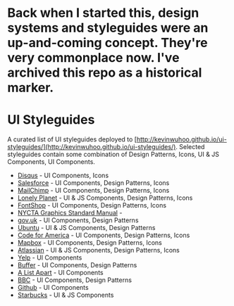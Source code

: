 # Back when I started this, design systems and styleguides were an up-and-coming concept. They're very commonplace now. I've archived this repo as a historical marker.

# UI Styleguides

A curated list of UI styleguides deployed to [http://kevinwuhoo.github.io/ui-styleguides/](http://kevinwuhoo.github.io/ui-styleguides/). Selected styleguides contain some combination of Design Patterns, Icons, UI & JS Components, UI Components.

* [Disqus](https://disqus.com/pages/style-guide/) - UI Components, Icons
* [Salesforce](http://sfdc-styleguide.herokuapp.com/) - UI Components, Design Patterns, Icons
* [MailChimp](http://ux.mailchimp.com/patterns) - UI Components, Design Patterns, Icons
* [Lonely Planet](http://rizzo.lonelyplanet.com/styleguide/design-elements/colours) - UI & JS Components, Design Patterns, Icons
* [FontShop](https://www.fontshop.com/styleguide/globals) - UI Components, Design Patterns, Icons
* [NYCTA Graphics Standard Manual](http://thestandardsmanual.com/) - 
* [gov.uk](http://govuk-elements.herokuapp.com/) - UI Components, Design Patterns
* [Ubuntu](https://design.ubuntu.com/) - UI & JS Components, Design Patterns
* [Code for America](http://style.codeforamerica.org/) - UI Components, Design Patterns, Icons
* [Mapbox](https://www.mapbox.com/base/) - UI Components, Design Patterns, Icons
* [Atlassian](https://design.atlassian.com/2.1/product/) - UI & JS Components, Design Patterns, Icons
* [Yelp](http://www.yelp.com/styleguide) - UI Components
* [Buffer](https://bufferapp.com/style-guide) - UI Components, Design Patterns
* [A List Apart](http://patterns.alistapart.com/) - UI Components
* [BBC](http://www.bbc.co.uk/gel) - UI Components, Design Patterns
* [Github](http://primercss.io/) - UI Components
* [Starbucks](http://www.starbucks.com/static/reference/styleguide/) - UI & JS Components
